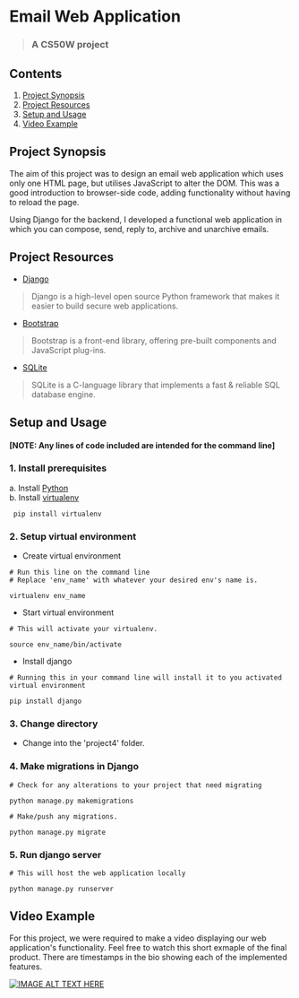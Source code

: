 # Email Web Application
>### A CS50W project

## Contents
1. [Project Synopsis](#project_synopsis)
2. [Project Resources](#project_resources)
3. [Setup and Usage](#setup)
4. [Video Example](#video)


## <a id='project_synopsis'> Project Synopsis </a>
The aim of this project was to design an email web application which uses only one HTML page, but utilises JavaScript to alter the DOM. This was a good introduction to browser-side code, adding functionality without having to reload the page.

Using Django for the backend, I developed a functional web application in which you can compose, send, reply to, archive and unarchive emails. 

## <a id='project_resources'> Project Resources </a>
* [Django](https://www.djangoproject.com/)
> Django is a high-level open source Python framework that makes it easier to build secure web applications.

* [Bootstrap](https://getbootstrap.com/)
> Bootstrap is a front-end library, offering pre-built components and JavaScript plug-ins.

* [SQLite](https://www.sqlite.org/)
> SQLite is a C-language library that implements a fast & reliable SQL database engine.

## <a id='setup'> Setup and Usage </a>
#### [NOTE: Any lines of code included are intended for the command line]

### 1. Install prerequisites
a. Install [Python](https://www.python.org/) </br>
b. Install [virtualenv](https://virtualenv.pypa.io/en/latest/)
``` 
 pip install virtualenv
```
### 2. Setup virtual environment
* Create virtual environment </br>
```
# Run this line on the command line
# Replace 'env_name' with whatever your desired env's name is.

virtualenv env_name
```
* Start virtual environment
```
# This will activate your virtualenv.

source env_name/bin/activate
```
* Install django
```
# Running this in your command line will install it to you activated virtual environment

pip install django
```
### 3. Change directory
* Change into the 'project4' folder.
### 4. Make migrations in Django
```
# Check for any alterations to your project that need migrating

python manage.py makemigrations
```
```
# Make/push any migrations.

python manage.py migrate
```
### 5. Run django server
```
# This will host the web application locally

python manage.py runserver
```

## <a id='video'> Video Example </a>

For this project, we were required to make a video displaying our web application's functionality. Feel free to watch this short exmaple of the final product. There are timestamps in the bio showing each of the implemented features.

[![IMAGE ALT TEXT HERE](https://i9.ytimg.com/vi/NsjxrR-SHyg/mqdefault.jpg?sqp=CPCn_K8G-oaymwEmCMACELQB8quKqQMa8AEB-AH-CIAC0AWKAgwIABABGGsgayhrMA8=&rs=AOn4CLCuZg4IsUN8GCUHMwRSu1U8tow2OQ)](https://youtu.be/NsjxrR-SHyg)
